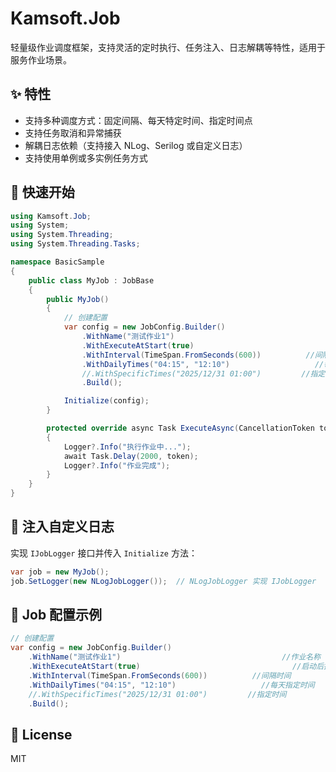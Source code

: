 # Kamsoft.Job

轻量级作业调度框架，支持灵活的定时执行、任务注入、日志解耦等特性，适用于服务作业场景。

## ✨ 特性

- 支持多种调度方式：固定间隔、每天特定时间、指定时间点
- 支持任务取消和异常捕获
- 解耦日志依赖（支持接入 NLog、Serilog 或自定义日志）
- 支持使用单例或多实例任务方式

## 🚀 快速开始

```csharp
using Kamsoft.Job;
using System;
using System.Threading;
using System.Threading.Tasks;

namespace BasicSample
{
    public class MyJob : JobBase
    {
        public MyJob()
        {
            // 创建配置
            var config = new JobConfig.Builder()
                .WithName("测试作业1")                                    //作业名称
                .WithExecuteAtStart(true)                                  //启动后执行一次
                .WithInterval(TimeSpan.FromSeconds(600))          //间隔时间
                .WithDailyTimes("04:15", "12:10")                   //每天指定时间
                //.WithSpecificTimes("2025/12/31 01:00")         //指定时间
                .Build();

            Initialize(config);
        }

        protected override async Task ExecuteAsync(CancellationToken token)
        {
            Logger?.Info("执行作业中...");
            await Task.Delay(2000, token);
            Logger?.Info("作业完成");
        }
    }
}
```

## 🔧 注入自定义日志

实现 `IJobLogger` 接口并传入 `Initialize` 方法：

```csharp
var job = new MyJob();
job.SetLogger(new NLogJobLogger());  // NLogJobLogger 实现 IJobLogger
```

## 🧩 Job 配置示例

```csharp
// 创建配置
var config = new JobConfig.Builder()
    .WithName("测试作业1")                                    //作业名称
    .WithExecuteAtStart(true)                                  //启动后执行一次
    .WithInterval(TimeSpan.FromSeconds(600))          //间隔时间
    .WithDailyTimes("04:15", "12:10")                   //每天指定时间
    //.WithSpecificTimes("2025/12/31 01:00")         //指定时间
    .Build();

```

## 📄 License

MIT
